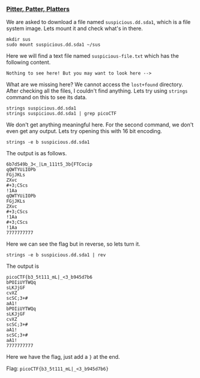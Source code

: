 ### [Pitter, Patter, Platters](https://play.picoctf.org/practice/challenge/87)

We are asked to download a file named `suspicious.dd.sda1`, which is a file system image. Lets mount it and check what's in there.

    mkdir sus
    sudo mount suspicious.dd.sda1 ~/sus

Here we will find a text file named `suspicious-file.txt` which has the following content.

    Nothing to see here! But you may want to look here -->

What are we missing here? We cannot access the `lost+found` directory. After checking all the files, I couldn't find anything. Lets try using `strings` command on this to see its data.

    strings suspicious.dd.sda1
    strings suspicious.dd.sda1 | grep picoCTF

We don't get anything meaningful here. For the second command, we don't even get any output. Lets try opening this with 16 bit encoding.

    strings -e b suspicious.dd.sda1

The output is as follows.

    6b7d549b_3<_|Lm_111t5_3b{FTCocip
    qQWTYUiIOPb
    FGjJKLs
    ZXvc
    #+3;CScs
    !1Aa
    qQWTYUiIOPb
    FGjJKLs
    ZXvc
    #+3;CScs
    !1Aa
    #+3;CScs
    !1Aa
    7777777777

Here we can see the flag but in reverse, so lets turn it.

    strings -e b suspicious.dd.sda1 | rev

The output is

    picoCTF{b3_5t111_mL|_<3_b945d7b6
    bPOIiUYTWQq
    sLKJjGF
    cvXZ
    scSC;3+#
    aA1!
    bPOIiUYTWQq
    sLKJjGF
    cvXZ
    scSC;3+#
    aA1!
    scSC;3+#
    aA1!
    7777777777

Here we have the flag, just add a `}` at the end.

Flag: `picoCTF{b3_5t111_mL|_<3_b945d7b6}`

